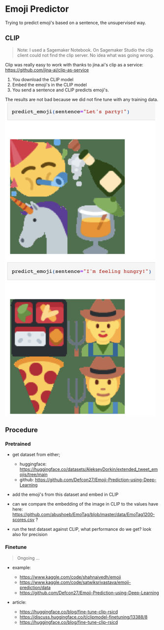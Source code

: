 # Emoji Predictor

Trying to predict emoji's based on a sentence, the unsupervised way.

## CLIP

> Note: I used a Sagemaker Notebook. On Sagemaker Studio the clip client could not find the clip server. No idea what was going wrong.

Clip was really easy to work with thanks to jina.ai's clip as a service: https://github.com/jina-ai/clip-as-service 

1) You download the CLIP model
2) Embed the emoji's in the CLIP model
3) You send a sentence and CLIP predicts emoji's.

The results are not bad because we did not fine tune with any training data.
![image description](assets/clip.png)


## Procedure

###  Pretrained

- get dataset from either;
    - huggingface: https://huggingface.co/datasets/AlekseyDorkin/extended_tweet_emojis/tree/main
    - github: https://github.com/Defcon27/Emoji-Prediction-using-Deep-Learning

- add the emoji's from this dataset and embed in CLIP
- can we compare the embedding of the image in CLIP to the values have here: https://github.com/abushoeb/EmoTag/blob/master/data/EmoTag1200-scores.csv ?
- run the test dataset against CLIP, what performance do we get? look also for precision

###  Finetune

> Ongoing ...

- example:
    - https://www.kaggle.com/code/shahnaivedh/emoji
    - https://www.kaggle.com/code/satwiksrivastava/emoji-prediction/data
    - https://github.com/Defcon27/Emoji-Prediction-using-Deep-Learning

-  article: 
    - https://huggingface.co/blog/fine-tune-clip-rsicd
    - https://discuss.huggingface.co/t/clipmodel-finetuning/13388/8
    - https://huggingface.co/blog/fine-tune-clip-rsicd